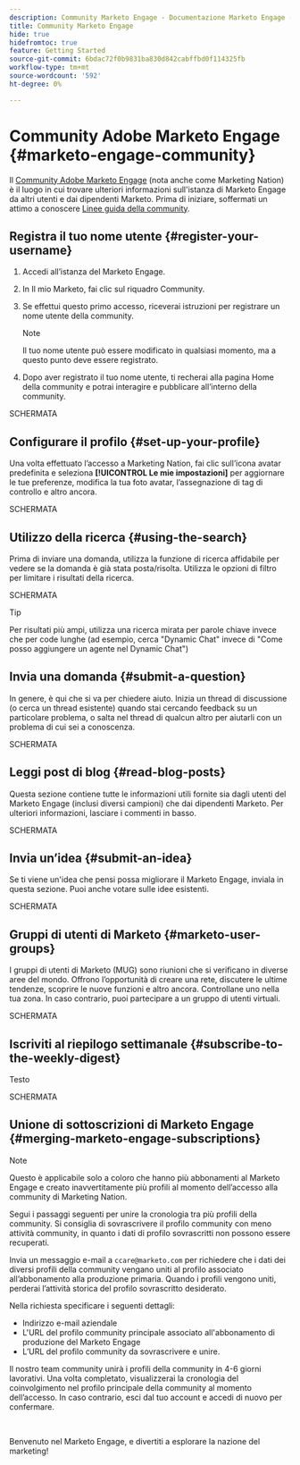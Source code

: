 ```yaml
---
description: Community Marketo Engage - Documentazione Marketo Engage - Documentazione del prodotto
title: Community Marketo Engage
hide: true
hidefromtoc: true
feature: Getting Started
source-git-commit: 6bdac72f0b9831ba830d842cabffbd0f114325fb
workflow-type: tm+mt
source-wordcount: '592'
ht-degree: 0%

---
```


# Community Adobe Marketo Engage {#marketo-engage-community}

Il [Community Adobe Marketo Engage](https://nation.marketo.com/) (nota anche come Marketing Nation) è il luogo in cui trovare ulteriori informazioni sull&#39;istanza di Marketo Engage da altri utenti e dai dipendenti Marketo. Prima di iniziare, soffermati un attimo a conoscere [Linee guida della community](https://nation.marketo.com/t5/community-guidelines/ct-p/community-guidelines).

## Registra il tuo nome utente {#register-your-username}

1. Accedi all’istanza del Marketo Engage.

1. In Il mio Marketo, fai clic sul riquadro Community.

1. Se effettui questo primo accesso, riceverai istruzioni per registrare un nome utente della community.

   >[!NOTE]
   >
   >Il tuo nome utente può essere modificato in qualsiasi momento, ma a questo punto deve essere registrato.

1. Dopo aver registrato il tuo nome utente, ti recherai alla pagina Home della community e potrai interagire e pubblicare all’interno della community.

SCHERMATA

## Configurare il profilo {#set-up-your-profile}

Una volta effettuato l’accesso a Marketing Nation, fai clic sull’icona avatar predefinita e seleziona **[!UICONTROL Le mie impostazioni]** per aggiornare le tue preferenze, modifica la tua foto avatar, l’assegnazione di tag di controllo e altro ancora.

SCHERMATA

## Utilizzo della ricerca {#using-the-search}

Prima di inviare una domanda, utilizza la funzione di ricerca affidabile per vedere se la domanda è già stata posta/risolta. Utilizza le opzioni di filtro per limitare i risultati della ricerca.

SCHERMATA

>[!TIP]
>
>Per risultati più ampi, utilizza una ricerca mirata per parole chiave invece che per code lunghe (ad esempio, cerca &quot;Dynamic Chat&quot; invece di &quot;Come posso aggiungere un agente nel Dynamic Chat&quot;)

## Invia una domanda {#submit-a-question}

In genere, è qui che si va per chiedere aiuto. Inizia un thread di discussione (o cerca un thread esistente) quando stai cercando feedback su un particolare problema, o salta nel thread di qualcun altro per aiutarli con un problema di cui sei a conoscenza.

SCHERMATA

## Leggi post di blog {#read-blog-posts}

Questa sezione contiene tutte le informazioni utili fornite sia dagli utenti del Marketo Engage (inclusi diversi campioni) che dai dipendenti Marketo. Per ulteriori informazioni, lasciare i commenti in basso.

SCHERMATA

## Invia un’idea {#submit-an-idea}

Se ti viene un&#39;idea che pensi possa migliorare il Marketo Engage, inviala in questa sezione. Puoi anche votare sulle idee esistenti.

SCHERMATA

## Gruppi di utenti di Marketo {#marketo-user-groups}

I gruppi di utenti di Marketo (MUG) sono riunioni che si verificano in diverse aree del mondo. Offrono l’opportunità di creare una rete, discutere le ultime tendenze, scoprire le nuove funzioni e altro ancora. Controllane uno nella tua zona. In caso contrario, puoi partecipare a un gruppo di utenti virtuali.

SCHERMATA

## Iscriviti al riepilogo settimanale {#subscribe-to-the-weekly-digest}

Testo

SCHERMATA

## Unione di sottoscrizioni di Marketo Engage {#merging-marketo-engage-subscriptions}

>[!NOTE]
>
>Questo è applicabile solo a coloro che hanno più abbonamenti al Marketo Engage e creato inavvertitamente più profili al momento dell’accesso alla community di Marketing Nation.

Segui i passaggi seguenti per unire la cronologia tra più profili della community. Si consiglia di sovrascrivere il profilo community con meno attività community, in quanto i dati di profilo sovrascritti non possono essere recuperati.

Invia un messaggio e-mail a `ccare@marketo.com` per richiedere che i dati dei diversi profili della community vengano uniti al profilo associato all’abbonamento alla produzione primaria. Quando i profili vengono uniti, perderai l’attività storica del profilo sovrascritto desiderato.

Nella richiesta specificare i seguenti dettagli:

* Indirizzo e-mail aziendale
* L&#39;URL del profilo community principale associato all&#39;abbonamento di produzione del Marketo Engage
* L’URL del profilo community da sovrascrivere e unire.

Il nostro team community unirà i profili della community in 4-6 giorni lavorativi. Una volta completato, visualizzerai la cronologia del coinvolgimento nel profilo principale della community al momento dell’accesso. In caso contrario, esci dal tuo account e accedi di nuovo per confermare.

<br>

Benvenuto nel Marketo Engage, e divertiti a esplorare la nazione del marketing!
